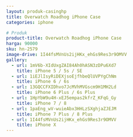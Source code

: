 ```yaml
---
layout: produk-casinghp
title: Overwatch Roadhog iPhone Case
categories: iphone

# Produk
product-title: Overwatch Roadhog iPhone Case
harga: 90000
sku: hn-2579
image-drive: 1I44fsMVnUs2ijHKx_ehGs9Res3r9OMVV
gallery:
  - url: 1mV6b-XIdUxgZAI84Ah0hASN3zDPu6Xd7
    title: iPhone 5 / 5s / SE
  - url: 1iEJlIsyRiDEXjsoEjfhbeQlUVPYgChNm
    title: iPhone 6 / 6s
  - url: 13GQCCFXIDhvo7JcMVhMVGscm9H1MH2Ld
    title: iPhone 6 Plus / 6s Plus
  - url: 1HpYbW9u4H-xEJ5empas2kfrZ_KFqG_Gy
    title: iPhone 7 / 8
  - url: 1paEng_wV-wuieAbx3HHLzSXghjaZJEJM
    title: iPhone 7 Plus / 8 Plus
  - url: 1I44fsMVnUs2ijHKx_ehGs9Res3r9OMVV
    title: iPhone X
---
```

